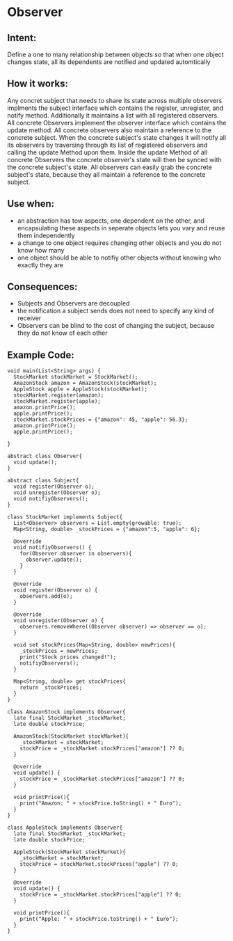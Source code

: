 # Observer

## Intent:
Define a one to many relationship between objects so that when one object changes state, all its dependents are notified and updated automtically

## How it works:
Any concret subject that needs to share its state across multiple observers implments the subject interface which contains the register, unregister, and notify method. Additionally it maintains a list with all registered observers. All concrete Observers implement the observer interface which contains the update method. All concrete observers also maintain a reference to the concrete subject. When the concrete subject's state changes it will notify all its observers by traversing through its list of registered observers and calling the update Method upon them. Inside the update Method of all concrete Observers the concrete observer's state will then be synced with the concrete subject's state. All observers can easily grab the concrete subject's state, because they all maintain a reference to the concrete subject.

## Use when:
- an abstraction has tow aspects, one dependent on the other, and encapsulating these aspects in seperate objects lets you vary and reuse them independently
- a change to one object requires changing other objects and you do not know how many
- one object should be able to notifiy other objects without knowing who exactly they are

## Consequences:
- Subjects and Observers are decoupled
- the notification a subject sends does not need to specify any kind of receiver
- Observers can be blind to the cost of changing the subject, because they do not know of each other

## Example Code:
    void main(List<String> args) {
      StockMarket stockMarket = StockMarket();
      AmazonStock amazon = AmazonStock(stockMarket);
      AppleStock apple = AppleStock(stockMarket);
      stockMarket.register(amazon);
      stockMarket.register(apple);
      amazon.printPrice();
      apple.printPrice();
      stockMarket.stockPrices = {"amazon": 45, "apple": 56.3};
      amazon.printPrice();
      apple.printPrice();

    }

    abstract class Observer{
      void update();
    }

    abstract class Subject{
      void register(Observer o);
      void unregister(Observer o);
      void notifiyObservers();
    }

    class StockMarket implements Subject{
      List<Observer> observers = List.empty(growable: true);
      Map<String, double> _stockPrices = {"amazon":5, "apple": 6};

      @override
      void notifiyObservers() {
        for(Observer observer in observers){
          observer.update();
        }
      }

      @override
      void register(Observer o) {
        observers.add(o);
      }

      @override
      void unregister(Observer o) {
        observers.removeWhere((Observer observer) => observer == o);
      }

      void set stockPrices(Map<String, double> newPrices){
        _stockPrices = newPrices;
        print("Stock prices changed!");
        notifiyObservers();
      }

      Map<String, double> get stockPrices{
        return _stockPrices;
      }
    }

    class AmazonStock implements Observer{
      late final StockMarket _stockMarket;
      late double stockPrice;

      AmazonStock(StockMarket stockMarket){
        _stockMarket = stockMarket;
        stockPrice = _stockMarket.stockPrices["amazon"] ?? 0;
      }

      @override
      void update() {
        stockPrice = _stockMarket.stockPrices["amazon"] ?? 0;
      }

      void printPrice(){
        print("Amazon: " + stockPrice.toString() + " Euro");
      }
    }

    class AppleStock implements Observer{
      late final StockMarket _stockMarket;
      late double stockPrice;

      AppleStock(StockMarket stockMarket){
        _stockMarket = stockMarket;
        stockPrice = stockMarket.stockPrices["apple"] ?? 0;
      }

      @override
      void update() {
        stockPrice = _stockMarket.stockPrices["apple"] ?? 0;
      }

      void printPrice(){
        print("Apple: " + stockPrice.toString() + " Euro");
      }
    }